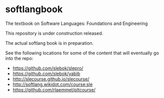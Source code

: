 softlangbook
============

The textbook on Software Languages: Foundations and Engineering

This repository is under construction released.

The actual softlang book is in preparation.

See the following locations for some of the content that will eventually go into the repo:

* https://github.com/slebok/slepro/
* https://github.com/slebok/yabib
* http://slecourse.github.io/slecourse/
* http://softlang.wikidot.com/course:sle
* https://github.com/rlaemmel/pltcourse/

